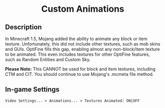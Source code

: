 
<div align="center">
<h1>Custom Animations</h1>
</div>

## Description
In Minecraft 1.5, Mojang added the ability to animate any block or item texture. 
Unfortunately, this did not include other textures, such as mob skins and GUIs. OptiFine fills this gap, enabling almost any non-block/item texture to be animated. This even includes textures for other OptiFine features, 
such as Random Entities and Custom Sky.

**Please Note:** This CANNOT be used for block and item textures, including CTM and CIT. You should continue to use Mojang's .mcmeta file method.

## In-game Settings
`Video Settings... > Animations... > Textures Animated: ON|OFF`